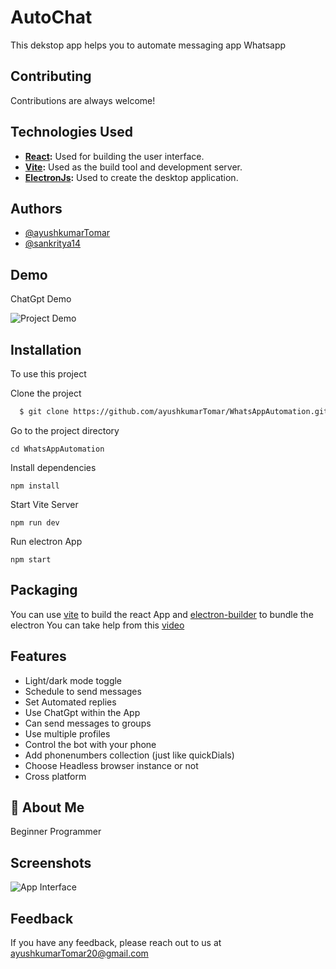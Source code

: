 
# AutoChat

This dekstop app helps you to automate messaging app Whatsapp


## Contributing

Contributions are always welcome!


## Technologies Used

- **[React](https://react.dev/):** Used for building the user interface.
- **[Vite](https://vitejs.de):** Used as the build tool and development server.
- **[ElectronJs](https://www.electronjs.org/):** Used to create the desktop application.


## Authors

- [@ayushkumarTomar](https://www.github.com/ayushkumarTomar)
- [@sankritya14](https://www.github.com/sankrtiya14)



## Demo

ChatGpt Demo

![Project Demo](https://res.cloudinary.com/dszrsof6z/image/upload/v1703907994/yb7j95csxnbm3uzwj1hm.gif)





## Installation

To use this project

Clone the project

```bash
  $ git clone https://github.com/ayushkumarTomar/WhatsAppAutomation.git
```
Go to the project directory
```
cd WhatsAppAutomation
```
Install dependencies
```terminal
npm install 
```

Start Vite Server

```terminal 
npm run dev
```
Run electron App 
```
npm start
```

## Packaging

You can use [vite](https://vitejs.dev/guide/) to build the react App
and [electron-builder](https://www.electron.build/index.html) to bundle the electron
You can take help from this [video](https://youtu.be/n18d1vQsPFM?si=EOb5PiZFzb_iE09Y)





## Features

- Light/dark mode toggle
- Schedule to send messages
- Set Automated replies
- Use ChatGpt within the App
- Can send messages to groups
- Use multiple profiles 
- Control the bot with your phone
- Add phonenumbers collection (just like quickDials)
- Choose Headless browser instance or not
- Cross platform


## 🚀 About Me
Beginner Programmer




## Screenshots

![App Interface](https://res.cloudinary.com/dszrsof6z/image/upload/v1703907994/yb7j95csxnbmdsd3uzwj1hm.gif)


## Feedback

If you have any feedback, please reach out to us at ayushkumarTomar20@gmail.com

